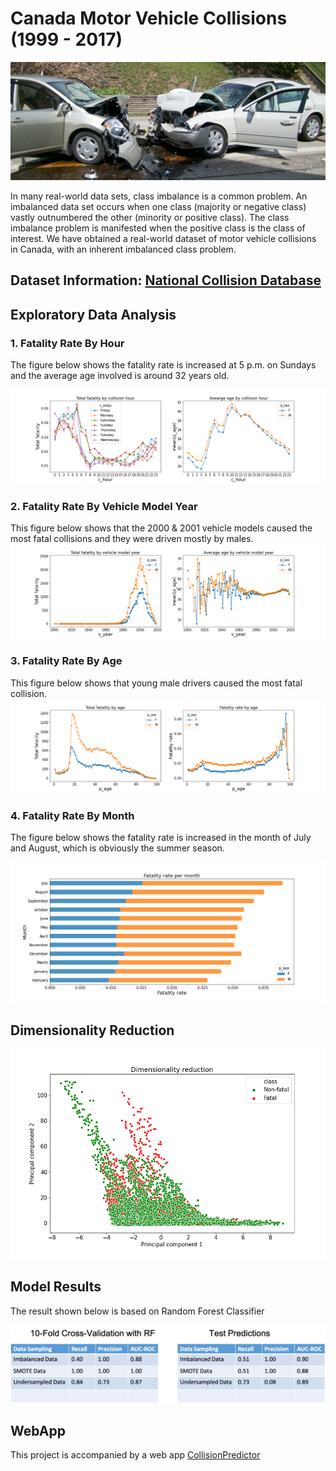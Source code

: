 # Canada Motor Vehicle Collisions (1999 - 2017)

![fig0](image/photo.jpg)

In many real-world data sets, class imbalance is a common problem. An imbalanced data set occurs when one class (majority or negative class) vastly outnumbered the other (minority or positive class). The class imbalance problem is manifested when the positive class is the class of interest. We have obtained a real-world dataset of motor vehicle collisions in Canada, with an inherent imbalanced class problem.

##  Dataset Information:   [National Collision Database](https://open.canada.ca/data/en/dataset/1eb9eba7-71d1-4b30-9fb1-30cbdab7e63a)


## Exploratory Data Analysis

### 1. Fatality Rate By Hour
The figure below shows the fatality rate is increased at 5 p.m. on Sundays and the average age involved is around 32 years old.

![fig1](image/fig_h.png)

### 2. Fatality Rate By Vehicle Model Year
This figure below shows that the 2000 & 2001 vehicle models caused the most fatal collisions and they were driven mostly by males.
![fig5](image/fig5.png)


### 3. Fatality Rate By Age

This figure below shows that young male drivers caused the most fatal collision.
![fig3](image/fig3.png)

### 4. Fatality Rate By Month
The figure below shows the fatality rate is increased in the month of July and August, which is obviously the summer season.

![fig1](image/fig9.png)

## Dimensionality Reduction

![fig4](image/pca.png)

##  Model Results

The result shown below is based on Random Forest Classifier

![fig5](image/sup.png)

## WebApp

This project is accompanied by a web app [CollisionPredictor](https://collisionapp.herokuapp.com/)
